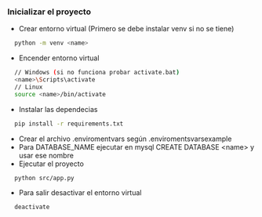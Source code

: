 ### Inicializar el proyecto

- Crear entorno virtual (Primero se debe instalar venv si no se tiene)
``` bash
  python -m venv <name>
```
- Encender entorno virtual
```bash
  // Windows (si no funciona probar activate.bat)
  <name>\Scripts\activate
  // Linux
  source <name>/bin/activate
```
- Instalar las dependecias
```bash
  pip install -r requirements.txt
```
- Crear el archivo .enviromentvars según .enviromentsvarsexample
- Para DATABASE_NAME ejecutar en mysql CREATE DATABASE \<name\> y usar ese nombre
- Ejecutar el proyecto
```bash
  python src/app.py
```
- Para salir desactivar el entorno virtual
```bash
  deactivate
```
